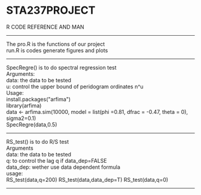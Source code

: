 STA237PROJECT
=============

R CODE REFERENCE AND MAN  
*****
The pro.R is the functions of our project  
run.R is codes generate figures and plots  
****
SpecRegre() is to do spectral regression test  
Arguments:  
data: the data to be tested  
u: control the upper bound of peridogram ordinates n^u  
Usage:  
install.packages("arfima")  
library(arfima)  
data <- arfima.sim(10000, model = list(phi =0.81, dfrac = -0.47, theta = 0),
                   sigma2=0.1)  
SpecRegre(data,0.5)  

*******
RS_test() is to do R/S test  
Arguments  
data: the data to be tested  
q: to control the lag q if data_dep=FALSE  
data_dep: wether use data dependent formula  
usage:  
RS_test(data,q=200)
RS_test(data,data_dep=T)
RS_test(data,q=0)
*******



